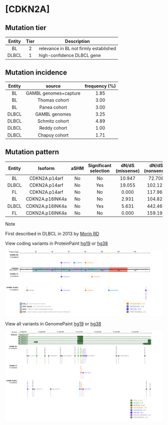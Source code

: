 # [CDKN2A]

## Mutation tier

|Entity|Tier|Description                           |
|:------:|:----:|--------------------------------------|
|BL    |2   |relevance in BL not firmly established|
|DLBCL |1   |high-confidence DLBCL gene            |
## Mutation incidence

|Entity|source               |frequency (%)|
|:------:|:---------------------:|:-------------:|
|BL    |GAMBL genomes+capture|1.85         |
|BL    |Thomas cohort        |3.00         |
|BL    |Panea cohort         |3.00         |
|DLBCL |GAMBL genomes        |3.25         |
|DLBCL |Schmitz cohort       |4.89         |
|DLBCL |Reddy cohort         |1.00         |
|DLBCL |Chapuy cohort        |1.71         |

## Mutation pattern

|Entity|Isoform        |aSHM|Significant selection|dN/dS (missense)|dN/dS (nonsense)|
|:------:|:---------------:|:----:|:---------------------:|:----------------:|:----------------:|
|BL    |CDKN2A.p14arf  |No  |No                   |10.947          | 72.708         |
|DLBCL |CDKN2A.p14arf  |No  |Yes                  |19.055          |102.121         |
|FL    |CDKN2A.p14arf  |No  |No                   | 0.000          |117.964         |
|BL    |CDKN2A.p16INK4a|No  |No                   | 2.931          |104.823         |
|DLBCL |CDKN2A.p16INK4a|No  |Yes                  | 5.631          |442.466         |
|FL    |CDKN2A.p16INK4a|No  |No                   | 0.000          |159.196         |


> [!NOTE]
> First described in DLBCL in 2013 by [Morin RD](https://pubmed.ncbi.nlm.nih.gov/23699601)


View coding variants in ProteinPaint [hg19](https://www.bcgsc.ca/downloads/morinlab/GAMBL/test/genes/CDKN2A_protein.html)  or [hg38](https://www.bcgsc.ca/downloads/morinlab/GAMBL/test/genes/CDKN2A_protein_hg38.html)

![image](images/proteinpaint/CDKN2A_NM_000077.svg)

View all variants in GenomePaint [hg19](https://www.bcgsc.ca/downloads/morinlab/GAMBL/test/genes/CDKN2A.html)  or [hg38](https://www.bcgsc.ca/downloads/morinlab/GAMBL/test/genes/CDKN2A_hg38.html)

![image](images/proteinpaint/CDKN2A.svg)
